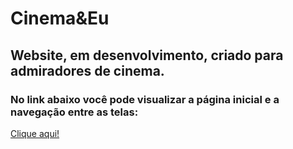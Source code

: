 # Cinema&Eu
## Website, em desenvolvimento, criado para admiradores de cinema.
### No link abaixo você pode visualizar a página inicial e a navegação entre as telas:

[Clique aqui!](https://drive.google.com/file/d/1hXX9Bk_tBTzqDLAjnyg-J0zkOyJHEXIR/view?usp=drivesdk)
